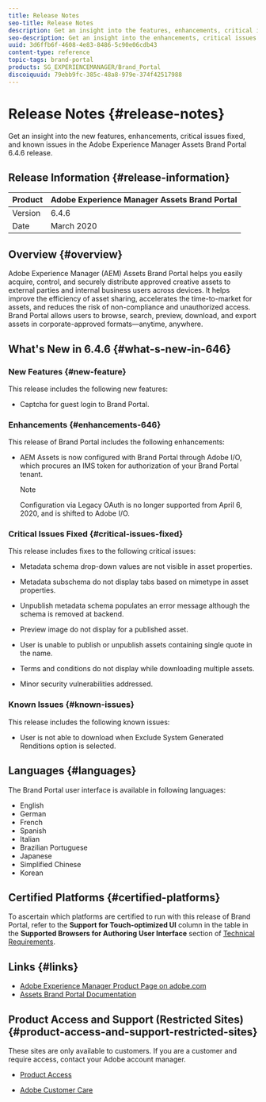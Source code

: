 ```yaml
---
title: Release Notes
seo-title: Release Notes
description: Get an insight into the features, enhancements, critical issues fixed, and known issues in the Adobe Experience Manager Assets Brand Portal 6.4.6 release.
seo-description: Get an insight into the enhancements, critical issues fixed, and known issues in the Adobe Experience Manager Assets Brand Portal 6.4.6 release.
uuid: 3d6ffb6f-4608-4e83-8486-5c90e06cdb43
content-type: reference
topic-tags: brand-portal
products: SG_EXPERIENCEMANAGER/Brand_Portal
discoiquuid: 79ebb9fc-385c-48a8-979e-374f42517988
---
```


# Release Notes {#release-notes}

Get an insight into the new features, enhancements, critical issues fixed, and known issues in the Adobe Experience Manager Assets Brand Portal 6.4.6 release.

## Release Information {#release-information}

| Product |Adobe Experience Manager Assets Brand Portal |
|---|---|
| Version | 6.4.6|
| Date | March 2020 |

## Overview {#overview}

Adobe Experience Manager (AEM) Assets Brand Portal helps you easily acquire, control, and securely distribute approved creative assets to external parties and internal business users across devices. It helps improve the efficiency of asset sharing, accelerates the time-to-market for assets, and reduces the risk of non-compliance and unauthorized access. Brand Portal allows users to browse, search, preview, download, and export assets in corporate-approved formats—anytime, anywhere.

## What's New in 6.4.6 {#what-s-new-in-646}

### New Features {#new-feature}

This release includes the following new features:

* Captcha for guest login to Brand Portal.   

### Enhancements {#enhancements-646}

This release of Brand Portal includes the following enhancements:

* AEM Assets is now configured with Brand Portal through Adobe I/O, which procures an IMS token for authorization of your Brand Portal tenant.

  >[!NOTE]
   >
   >Configuration via Legacy OAuth is no longer supported from April 6, 2020, and is shifted to Adobe I/O.

<!--
   For more information, see [Configure integration with Brand Portal](brand-portal-configure-integration.md)
   -->

### Critical Issues Fixed {#critical-issues-fixed}

This release includes fixes to the following critical issues:

* Metadata schema drop-down values are not visible in asset properties.   

* Metadata subschema do not display tabs based on mimetype in asset properties. 

* Unpublish metadata schema populates an error message although the schema is removed at backend.

* Preview image do not display for a published asset. 

* User is unable to publish or unpublish assets containing single quote in the name.

* Terms and conditions do not display while downloading multiple assets. 

* Minor security vulnerabilities addressed.

### Known Issues {#known-issues}

This release includes the following known issues:

* User is not able to download when Exclude System Generated Renditions option is selected. 

## Languages {#languages}

The Brand Portal user interface is available in following languages:

* English
* German
* French
* Spanish
* Italian
* Brazilian Portuguese
* Japanese
* Simplified Chinese
* Korean

## Certified Platforms {#certified-platforms}

To ascertain which platforms are certified to run with this release of Brand Portal, refer to the **Support for Touch-optimized UI** column in the table in the **Supported Browsers for Authoring User Interface** section of [Technical Requirements](https://helpx.adobe.com/experience-manager/6-4/sites/deploying/using/technical-requirements.html).

## Links {#links}

* [Adobe Experience Manager Product Page on adobe.com](http://www.adobe.com/in/marketing-cloud/experience-manager.html)
* [Assets Brand Portal Documentation](https://helpx.adobe.com/experience-manager/brand-portal/user-guide.html)

## Product Access and Support (Restricted Sites) {#product-access-and-support-restricted-sites}

These sites are only available to customers. If you are a customer and require access, contact your Adobe account manager.

* [](https://daycare.day.com) [Product Access](https://login.marketing.adobe.com)

* [Adobe Customer Care](https://helpx.adobe.com/contact.html)
